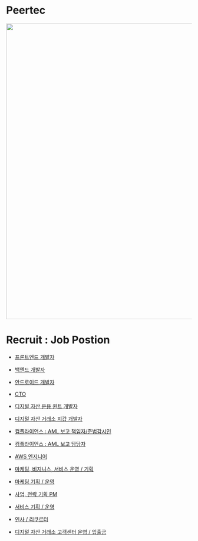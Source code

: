 # Peertec

<img src="https://peertec.com/wp-content/uploads/2021/07/3.gif" width="800px">


# Recruit : Job Postion


* <a href="https://peertec.com/wp-content/uploads/2021/07/front-end-scaled.jpg">프론트엔드 개발자</a>

* <a href="https://peertec.com/wp-content/uploads/2021/07/back-end-scaled.jpg">백엔드 개발자</a>

* <a href="https://peertec.com/wp-content/uploads/2021/07/android-dev-scaled.jpg">안드로이드 개발자</a>

* <a href="https://peertec.com/wp-content/uploads/2021/07/cto-scaled.jpg">CTO</a>

* <a href="https://peertec.com/wp-content/uploads/2021/07/quant-dev-scaled.jpg">디지털 자산 운용 퀀트 개발자</a>

* <a href="https://peertec.com/wp-content/uploads/2021/07/wallet-dev-scaled.jpg">디지털 자산 거래소 지갑 개발자</a>

* <a href="https://peertec.com/wp-content/uploads/2021/07/compliance_01-scaled.jpg">컴플라이언스 : AML 보고 책임자/준법감시인</a>

* <a href="https://peertec.com/wp-content/uploads/2021/07/compliance-scaled.jpg">컴플라이언스 : AML 보고 담당자</a>

* <a href="https://peertec.com/wp-content/uploads/2021/07/aws-engineer-scaled.jpg">AWS 엔지니어</a>

* <a href="https://peertec.com/wp-content/uploads/2021/07/marketing-biz-scaled.jpg">마케팅, 비지니스, 서비스 운영 / 기획</a>

* <a href="https://peertec.com/wp-content/uploads/2021/07/marketing-pd-scaled.jpg">마케팅 기획 / 운영</a>

* <a href="https://peertec.com/wp-content/uploads/2021/07/pm-scaled.jpg">사업, 전략 기획 PM</a>

* <a href="https://peertec.com/wp-content/uploads/2021/07/service-pd-scaled.jpg">서비스 기획 / 운영</a>

* <a href="https://peertec.com/wp-content/uploads/2021/07/hr-scaled.jpg">인사 / 리쿠르터</a>

* <a href="https://peertec.com/wp-content/uploads/2021/07/shd-scaled.jpg">디지털 자산 거래소 고객센터 운영 / 입출금</a>

<!--* <a href=""></a>

* <a href=""></a>-->


